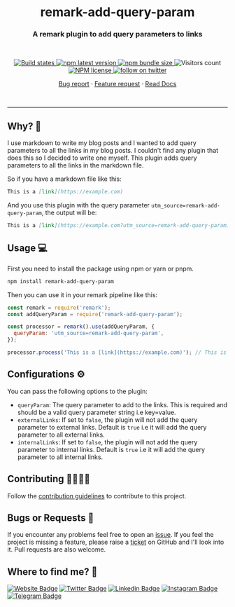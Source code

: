 <h1 align="center" style="border-bottom: none;">remark-add-query-param</h1>
<h3 align="center">A remark plugin to add query parameters to links</h3>
<br />
<p align="center">
  <a href="https://github.com/AkashRajpurohit/remark-add-query-param/actions/workflows/release.yml">
    <img alt="Build states" src="https://github.com/AkashRajpurohit/remark-add-query-param/actions/workflows/release.yml/badge.svg?branch=main">
  </a>
  <a href="https://www.npmjs.com/package/remark-add-query-param">
    <img alt="npm latest version" src="https://img.shields.io/npm/v/remark-add-query-param/latest.svg">
  </a>
  <a href="https://www.npmjs.com/package/remark-add-query-param">
    <img alt="npm bundle size" src="https://img.shields.io/bundlephobia/min/remark-add-query-param">
  </a>
  <img alt="Visitors count" src="https://visitor-badge.laobi.icu/badge?page_id=@akashrajpurohit~remark-add-query-param.visitor-badge&style=flat-square&color=0088cc">
  <a href="https://www.npmjs.com/package/remark-add-query-param">
    <img alt="NPM license" src="https://img.shields.io/npm/l/remark-add-query-param">
  </a>
  <a href="https://twitter.com/akashwhocodes">
    <img alt="follow on twitter" src="https://img.shields.io/twitter/follow/akashwhocodes.svg?style=social&label=@akashwhocodes">
  </a>

  <p align="center">
    <a href="https://github.com/AkashRajpurohit/remark-add-query-param/issues/new?template=bug_report.yml">Bug report</a>
    ·
    <a href="https://github.com/AkashRajpurohit/remark-add-query-param/issues/new?template=feature_request.yml">Feature request</a>
    ·
    <a href="https://akashrajpurohit.github.io/remark-add-query-param">Read Docs</a>
  </p>
</p>
<br />
<hr />

## Why? 🤔

I use markdown to write my blog posts and I wanted to add query parameters to all the links in my blog posts. I couldn't find any plugin that does this so I decided to write one myself. This plugin adds query parameters to all the links in the markdown file.

So if you have a markdown file like this:

```markdown
This is a [link](https://example.com)
```

And you use this plugin with the query parameter `utm_source=remark-add-query-param`, the output will be:

```markdown
This is a [link](https://example.com?utm_source=remark-add-query-param)
```

## Usage 💻

First you need to install the package using npm or yarn or pnpm. 

```bash
npm install remark-add-query-param
```

Then you can use it in your remark pipeline like this:

```javascript
const remark = require('remark');
const addQueryParam = require('remark-add-query-param');

const processor = remark().use(addQueryParam, {
  queryParam: 'utm_source=remark-add-query-param',
});

processor.process('This is a [link](https://example.com)'); // This is a [link](https://example.com?utm_source=remark-add-query-param)
```

## Configurations ⚙️

You can pass the following options to the plugin:

- `queryParam`: The query parameter to add to the links. This is required and should be a valid query parameter string i.e key=value.
- `externalLinks`: If set to `false`, the plugin will not add the query parameter to external links. Default is `true` i.e it will add the query parameter to all external links.
- `internalLinks`: If set to `false`, the plugin will not add the query parameter to internal links. Default is `true` i.e it will add the query parameter to all internal links.

## Contributing 🫱🏻‍🫲🏼

Follow the [contribution guidelines](./CONTRIBUTING.md) to contribute to this project.

## Bugs or Requests 🐛

If you encounter any problems feel free to open an [issue](https://github.com/AkashRajpurohit/remark-add-query-param/issues/new?template=bug_report.yml). If you feel the project is missing a feature, please raise a [ticket](https://github.com/AkashRajpurohit/remark-add-query-param/issues/new?template=feature_request.yml) on GitHub and I'll look into it. Pull requests are also welcome.

## Where to find me? 👀

[![Website Badge](https://img.shields.io/badge/-akashrajpurohit.com-3b5998?logo=google-chrome&logoColor=white)](https://akashrajpurohit.com/)
[![Twitter Badge](https://img.shields.io/badge/-@akashwhocodes-00acee?logo=Twitter&logoColor=white)](https://twitter.com/AkashWhoCodes)
[![Linkedin Badge](https://img.shields.io/badge/-@AkashRajpurohit-0e76a8?logo=Linkedin&logoColor=white)](https://linkedin.com/in/AkashRajpurohit)
[![Instagram Badge](https://img.shields.io/badge/-@akashwho.codes-e4405f?logo=Instagram&logoColor=white)](https://instagram.com/akashwho.codes/)
[![Telegram Badge](https://img.shields.io/badge/-@AkashRajpurohit-0088cc?logo=Telegram&logoColor=white)](https://t.me/AkashRajpurohit)
